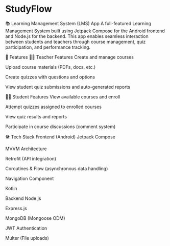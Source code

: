 # StudyFlow

📚 Learning Management System (LMS) App
A full-featured Learning Management System built using Jetpack Compose for the Android frontend and Node.js for the backend. This app enables seamless interaction between students and teachers through course management, quiz participation, and performance tracking.

🚀 Features
👩‍🏫 Teacher Features
Create and manage courses

Upload course materials (PDFs, docs, etc.)

Create quizzes with questions and options

View student quiz submissions and auto-generated reports

👨‍🎓 Student Features
View available courses and enroll

Attempt quizzes assigned to enrolled courses

View quiz results and reports

Participate in course discussions (comment system)

🛠️ Tech Stack
Frontend (Android)
Jetpack Compose

MVVM Architecture

Retrofit (API integration)

Coroutines & Flow (asynchronous data handling)

Navigation Component

Kotlin

Backend
Node.js

Express.js

MongoDB (Mongoose ODM)

JWT Authentication

Multer (File uploads)

